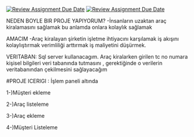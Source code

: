 [![Review Assignment Due Date](https://classroom.github.com/assets/deadline-readme-button-24ddc0f5d75046c5622901739e7c5dd533143b0c8e959d652212380cedb1ea36.svg)](https://classroom.github.com/a/uelKf0-p)
[![Review Assignment Due Date](https://classroom.github.com/assets/deadline-readme-button-8d59dc4de5201274e310e4c54b9627a8934c3b88527886e3b421487c677d23eb.svg)](https://classroom.github.com/a/uelKf0-p)


NEDEN BOYLE BIR PROJE YAPIYORUM?
-İnsanların uzaktan araç kiralamasını sağlamak bu anlamda onlara kolaylık sağlamak

AMACIM
-Araç kiralayan şirketin işletme ihtiyacını karşılamak iş akışını kolaylıştırmak verimliliği arttırmak
iş maliyetini düşürmek.

VERITABAN:
Sql server kullanacagım. Araç kiralarken girilen tc no numara kişisel bilgileri veri tabanında
tutmasını , gerektiğinde o verilerin veritabanından çekilmesini sağlayacağım


#PROJE ICERIGI : İşlem paneli altında

1-)Müşteri ekleme

2-)Araç listeleme

3-)Araç ekleme

4-)Müşteri Listeleme
